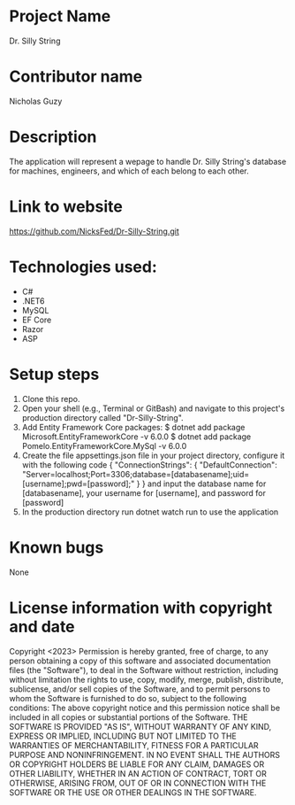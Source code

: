 # Project Name
Dr. Silly String
# Contributor name
Nicholas Guzy
# Description
The application will represent a wepage to handle Dr. Silly String's database for machines, engineers, and which of each belong to each other. 
# Link to website
https://github.com/NicksFed/Dr-Silly-String.git
# Technologies used:
* C#
* .NET6
* MySQL
* EF Core
* Razor
* ASP
# Setup steps
1. Clone this repo.
2. Open your shell (e.g., Terminal or GitBash) and navigate to this project's production directory called "Dr-Silly-String". 
4. Add Entity Framework Core packages: $ dotnet add package Microsoft.EntityFrameworkCore -v 6.0.0 
                                       $ dotnet add package Pomelo.EntityFrameworkCore.MySql -v 6.0.0
5. Create the file appsettings.json file in your project directory, configure it with the following code
{
  "ConnectionStrings": {
    "DefaultConnection": "Server=localhost;Port=3306;database=[databasename];uid=[username];pwd=[password];"
  }
} 
and input the database name for [databasename], your username for [username], and password for [password]
6. In the production directory run dotnet watch run to use the application
# Known bugs
None
# License information with copyright and date
Copyright <2023> <Nicholas Guzy>
Permission is hereby granted, free of charge, to any person obtaining a copy of this software and associated documentation files (the "Software"), to deal in the Software without restriction, including without limitation the rights to use, copy, modify, merge, publish, distribute, sublicense, and/or sell copies of the Software, and to permit persons to whom the Software is furnished to do so, subject to the following conditions:
The above copyright notice and this permission notice shall be included in all copies or substantial portions of the Software.
THE SOFTWARE IS PROVIDED "AS IS", WITHOUT WARRANTY OF ANY KIND, EXPRESS OR IMPLIED, INCLUDING BUT NOT LIMITED TO THE WARRANTIES OF MERCHANTABILITY, FITNESS FOR A PARTICULAR PURPOSE AND NONINFRINGEMENT. IN NO EVENT SHALL THE AUTHORS OR COPYRIGHT HOLDERS BE LIABLE FOR ANY CLAIM, DAMAGES OR OTHER LIABILITY, WHETHER IN AN ACTION OF CONTRACT, TORT OR OTHERWISE, ARISING FROM, OUT OF OR IN CONNECTION WITH THE SOFTWARE OR THE USE OR OTHER DEALINGS IN THE SOFTWARE.